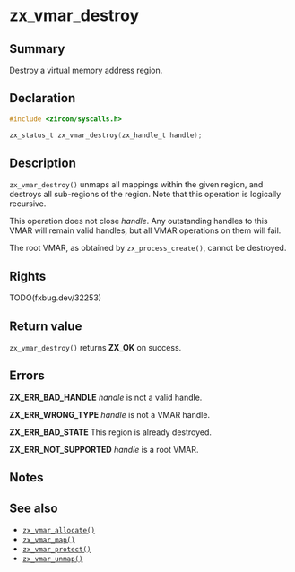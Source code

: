 <!-- Generated by zircon/scripts/update-docs-from-fidl, do not edit! -->
# zx_vmar_destroy

## Summary

Destroy a virtual memory address region.

## Declaration

```c
#include <zircon/syscalls.h>

zx_status_t zx_vmar_destroy(zx_handle_t handle);
```

## Description

`zx_vmar_destroy()` unmaps all mappings within the given region, and destroys
all sub-regions of the region.  Note that this operation is logically recursive.

This operation does not close *handle*.  Any outstanding handles to this
VMAR will remain valid handles, but all VMAR operations on them will fail.

The root VMAR, as obtained by `zx_process_create()`, cannot be destroyed.

## Rights

TODO(fxbug.dev/32253)

## Return value

`zx_vmar_destroy()` returns **ZX_OK** on success.

## Errors

**ZX_ERR_BAD_HANDLE**  *handle* is not a valid handle.

**ZX_ERR_WRONG_TYPE**  *handle* is not a VMAR handle.

**ZX_ERR_BAD_STATE**  This region is already destroyed.

**ZX_ERR_NOT_SUPPORTED** *handle* is a root VMAR.

## Notes

## See also

 - [`zx_vmar_allocate()`]
 - [`zx_vmar_map()`]
 - [`zx_vmar_protect()`]
 - [`zx_vmar_unmap()`]

[`zx_vmar_allocate()`]: vmar_allocate.md
[`zx_vmar_map()`]: vmar_map.md
[`zx_vmar_protect()`]: vmar_protect.md
[`zx_vmar_unmap()`]: vmar_unmap.md

